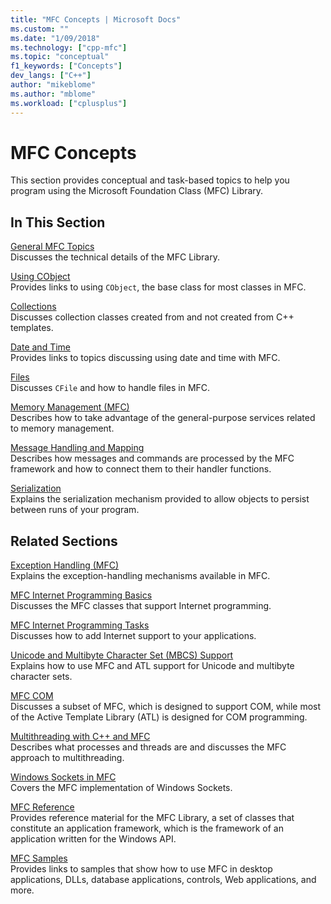 ```yaml
---
title: "MFC Concepts | Microsoft Docs"
ms.custom: ""
ms.date: "1/09/2018"
ms.technology: ["cpp-mfc"]
ms.topic: "conceptual"
f1_keywords: ["Concepts"]
dev_langs: ["C++"]
author: "mikeblome"
ms.author: "mblome"
ms.workload: ["cplusplus"]
---
```

# MFC Concepts

This section provides conceptual and task-based topics to help you program using the Microsoft Foundation Class (MFC) Library.

## In This Section

[General MFC Topics](../mfc/general-mfc-topics.md)<br/>
Discusses the technical details of the MFC Library.

[Using CObject](../mfc/using-cobject.md)<br/>
Provides links to using `CObject`, the base class for most classes in MFC.

[Collections](../mfc/collections.md)<br/>
Discusses collection classes created from and not created from C++ templates.

[Date and Time](../atl-mfc-shared/date-and-time.md)<br/>
Provides links to topics discussing using date and time with MFC.

[Files](../mfc/files-in-mfc.md)<br/>
Discusses `CFile` and how to handle files in MFC.

[Memory Management (MFC)](../mfc/memory-management.md)<br/>
Describes how to take advantage of the general-purpose services related to memory management.

[Message Handling and Mapping](../mfc/message-handling-and-mapping.md)<br/>
Describes how messages and commands are processed by the MFC framework and how to connect them to their handler functions.

[Serialization](../mfc/serialization-in-mfc.md)<br/>
Explains the serialization mechanism provided to allow objects to persist between runs of your program.

## Related Sections

[Exception Handling (MFC)](../mfc/exception-handling-in-mfc.md)<br/>
Explains the exception-handling mechanisms available in MFC.

[MFC Internet Programming Basics](../mfc/mfc-internet-programming-basics.md)<br/>
Discusses the MFC classes that support Internet programming.

[MFC Internet Programming Tasks](../mfc/mfc-internet-programming-tasks.md)<br/>
Discusses how to add Internet support to your applications.

[Unicode and Multibyte Character Set (MBCS) Support](../atl-mfc-shared/unicode-and-multibyte-character-set-mbcs-support.md)<br/>
Explains how to use MFC and ATL support for Unicode and multibyte character sets.

[MFC COM](../mfc/mfc-com.md)<br/>
Discusses a subset of MFC, which is designed to support COM, while most of the Active Template Library (ATL) is designed for COM programming.

[Multithreading with C++ and MFC](../parallel/multithreading-with-cpp-and-mfc.md)<br/>
Describes what processes and threads are and discusses the MFC approach to multithreading.

[Windows Sockets in MFC](../mfc/windows-sockets.md)<br/>
Covers the MFC implementation of Windows Sockets.

[MFC Reference](../mfc/mfc-desktop-applications.md)<br/>
Provides reference material for the MFC Library, a set of classes that constitute an application framework, which is the framework of an application written for the Windows API.

[MFC Samples](../visual-cpp-samples.md)<br/>
Provides links to samples that show how to use MFC in desktop applications, DLLs, database applications, controls, Web applications, and more.
